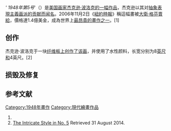 *'
1948年第5号*'（）是[美国画家](../Page/美国.md "wikilink")[杰克逊·波洛克的一幅作品](../Page/杰克逊·波洛克.md "wikilink")，杰克逊以其对[抽象表現主義画派的贡献而闻名](../Page/抽象表現主義.md "wikilink")。2006年11月2日《[紐約時報](https://zh.wikipedia.org/wiki/紐約時報 "wikilink")》稱這幅畫被[大衛·格芬賣給](https://zh.wikipedia.org/wiki/大衛·格芬 "wikilink")，價格達1.4億美金，成為世界上[最昂貴的畫作之一](https://zh.wikipedia.org/wiki/最昂貴繪畫列表 "wikilink")。\[1\]

## 创作

杰克逊·波洛克于一块[纤维板上创作了该画](https://zh.wikipedia.org/wiki/纤维板 "wikilink")，并使用了水性颜料，长宽分别为8[英尺和](https://zh.wikipedia.org/wiki/英尺 "wikilink")4英尺。\[2\]

## 损毁及修复

## 参考文献

[Category:1948年畫作](https://zh.wikipedia.org/wiki/Category:1948年畫作 "wikilink")
[Category:現代繪畫作品](https://zh.wikipedia.org/wiki/Category:現代繪畫作品 "wikilink")

1.
2.  [The Intricate Style in No. 5](http://totallyhistory.com/no-5-1948/)
    Retrieved 31 August 2014.